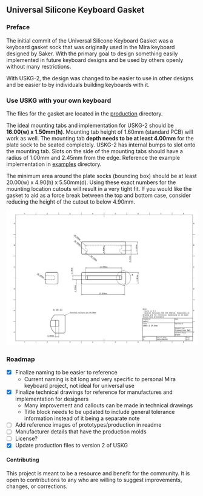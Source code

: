## Universal Silicone Keyboard Gasket

### Preface
The initial commit of the Universal Silicone Keyboard Gasket was a keyboard gasket sock that was originally used in the Mira keyboard designed by Saker. With the primary goal to design something easily implemented in future keyboard designs and be used by others openly without many restrictions. 

With USKG-2, the design was changed to be easier to use in other designs and be easier to by individuals building keyboards with it.

### Use USKG with your own keyboard
The files for the gasket are located in the [production](./production/) directory.

The ideal mounting tabs and implementation for USKG-2 should be **16.00(w) x 1.50mm(h)**. Mounting tab height of 1.60mm (standard PCB) will work as well. The mounting tab **depth needs to be at least 4.00mm** for the plate sock to be seated completely. USKG-2 has internal bumps to slot onto the mounting tab. Slots on the side of the mounting tabs should have a radius of 1.00mm and 2.45mm from the edge. Reference the example implementation in [examples](./examples/) directory.

The minimum area around the plate socks (bounding box) should be at least 20.00(w) x 4.90(h) x 5.50mm(d). Using these exact numbers for the mounting location cutouts will result in a very tight fit. If you would like the gasket to aid as a force break between the top and bottom case, consider reducing the height of the cutout to below 4.90mm.

![SAKER USKG-2 GASKET SOCK REFERENCE 01](./misc/USKG-2_19_5mm_technical_drawing.png)

### Roadmap
* [X] Finalize naming to be easier to reference
    - Current naming is bit long and very specific to personal Mira keyboard project, not ideal for universal use
* [X] Finalize technical drawings for reference for manufactures and implementation for designers
    - Many improvement and callouts can be made in technical drawings
    - Title block needs to be updated to include general tolerance information instead of it being a separate note
* [ ] Add reference images of prototypes/production in readme
* [ ] Manufacturer details that have the production molds
* [ ] License?
* [X] Update production files to version 2 of USKG

#### Contributing
This project is meant to be a resource and benefit for the community. It is open to contributions to any who are willing to suggest improvements, changes, or corrections.